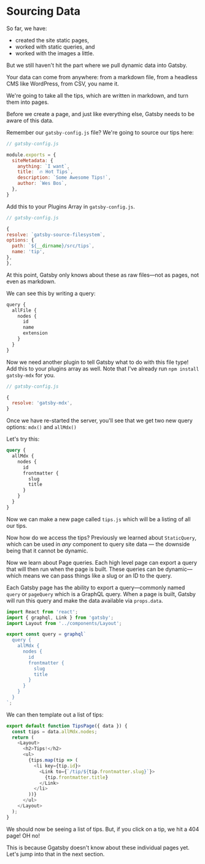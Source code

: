 # Sourcing Data

So far, we have:
- created the site static pages,
- worked with static queries, and
- worked with the images a little.

But we still haven't hit the part where we pull dynamic data into Gatsby.

Your data can come from anywhere: from a markdown file, from a headless CMS like WordPress, from CSV, you name it.

We're going to take all the tips, which are written in markdown, and turn them into pages.

Before we create a page, and just like everything else, Gatsby needs to be aware of this data.

Remember our `gatsby-config.js` file? We're going to source our tips here:

```js
// gatsby-config.js

module.exports = {
  siteMetadata: {
    anything: `I want`,
    title: `🔥 Hot Tips`,
    description: `Some Awesome Tips!`,
    author: `Wes Bos`,
  },
}
```

<!-- sourcing data from an API
1. first we need to create some files
  /tips/tip.mdx
1. then we need to tell gatsby to source those files -->
Add this to your Plugins Array in `gatsby-config.js`.
```js
// gatsby-config.js

{
resolve: `gatsby-source-filesystem`,
options: {
  path: `${__dirname}/src/tips`,
  name: 'tip',
},
},
```
At this point, Gatsby only knows about these as raw files&mdash;not as pages, not even as markdown.

We can see this by writing a query:

```js
query {
  allFile {
    nodes {
      id
      name
      extension
    }
  }
}
```

Now we need another plugin to tell Gatsby what to do with this file type! Add this to your plugins array as well. Note that I've already run `npm install gatsby-mdx` for you.

```js
// gatsby-config.js

{
  resolve: 'gatsby-mdx',
}
```

Once we have re-started the server, you'll see that we get two new query options: `mdx()` and `allMdx()`

Let's try this:

```graphql
query {
  allMdx {
    nodes {
      id
      frontmatter {
        slug
        title
      }
    }
  }
}
```

Now we can make a new page called `tips.js` which will be a listing of all our tips.

Now how do we access the tips? Previously we learned about `StaticQuery`, which can be used in _any_ component to query site data — the downside being that it cannot be dynamic.

Now we learn about Page queries. Each high level page can export a query that will then run when the page is built. These queries can be dynamic&mdash;which means we can pass things like a slug or an ID to the query.

Each Gatsby page has the ability to export a query&mdash;commonly named `query` or `pageQuery` which is a GraphQL query. When a page is built, Gatsby will run this query and make the data available via `props.data`.


```js
import React from 'react';
import { graphql, Link } from 'gatsby';
import Layout from '../components/Layout';

export const query = graphql`
  query {
    allMdx {
      nodes {
        id
        frontmatter {
          slug
          title
        }
      }
    }
  }
`;
```

We can then template out a list of tips:

```js
export default function TipsPage({ data }) {
  const tips = data.allMdx.nodes;
  return (
    <Layout>
      <h2>Tips!</h2>
      <ul>
        {tips.map(tip => (
          <li key={tip.id}>
            <Link to={`/tip/${tip.frontmatter.slug}`}>
              {tip.frontmatter.title}
            </Link>
          </li>
        ))}
      </ul>
    </Layout>
  );
}
```

We should now be seeing a list of tips. But, if you click on a tip, we hit a 404 page! OH no!

This is because Ggatsby doesn't know about these individual pages yet. Let's jump into that in the next section.
